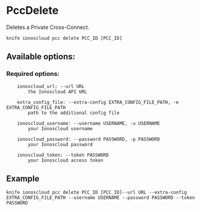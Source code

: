# PccDelete

Deletes a Private Cross-Connect.

```text
knife ionoscloud pcc delete PCC_ID [PCC_ID]
```

## Available options:

### Required options:


```text
    ionoscloud_url: --url URL
        the Ionoscloud API URL

    extra_config_file: --extra-config EXTRA_CONFIG_FILE_PATH, -e EXTRA_CONFIG_FILE_PATH
        path to the additional config file

    ionoscloud_username: --username USERNAME, -u USERNAME
        your Ionoscloud username

    ionoscloud_password: --password PASSWORD, -p PASSWORD
        your Ionoscloud password

    ionoscloud_token: --token PASSWORD
        your Ionoscloud access token

```
## Example

```text
knife ionoscloud pcc delete PCC_ID [PCC_ID]--url URL --extra-config EXTRA_CONFIG_FILE_PATH --username USERNAME --password PASSWORD --token PASSWORD
```
